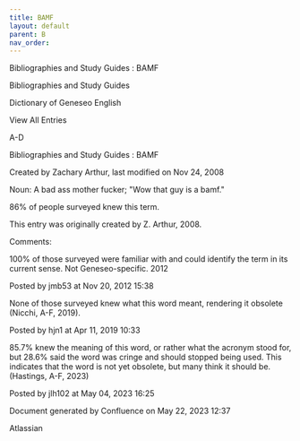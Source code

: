 ```yaml
---
title: BAMF
layout: default
parent: B
nav_order:
---
```


Bibliographies and Study Guides : BAMF

Bibliographies and Study Guides

Dictionary of Geneseo English

View All Entries

A-D

Bibliographies and Study Guides : BAMF

Created by  Zachary Arthur, last modified on Nov 24, 2008

Noun: A bad ass mother fucker; &quot;Wow that guy is a bamf.&quot;

86% of people surveyed knew this term.

This entry was originally created by Z. Arthur, 2008.

Comments:

100% of those surveyed were familiar with and could identify the term in its current sense. Not Geneseo-specific. 2012

Posted by jmb53 at Nov 20, 2012 15:38

None of those surveyed knew what this word meant, rendering it obsolete (Nicchi, A-F, 2019). 

Posted by hjn1 at Apr 11, 2019 10:33

85.7% knew the meaning of this word, or rather what the acronym stood for, but 28.6% said the word was cringe and should stopped being used. This indicates that the word is not yet obsolete, but many think it should be. (Hastings, A-F, 2023)

Posted by jlh102 at May 04, 2023 16:25

Document generated by Confluence on May 22, 2023 12:37

Atlassian
